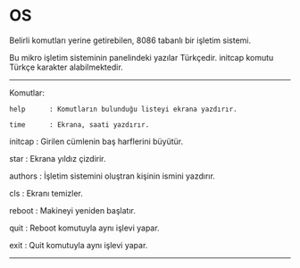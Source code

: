 # OS
Belirli komutları yerine getirebilen, 8086 tabanlı bir işletim sistemi.

Bu mikro işletim sisteminin panelindeki yazılar Türkçedir.
initcap komutu Türkçe karakter alabilmektedir.

----------------------------------------------------------------------
Komutlar:

    help      : Komutların bulunduğu listeyi ekrana yazdırır.
  
    time      : Ekrana, saati yazdırır.
  
  initcap   : Girilen cümlenin baş harflerini büyütür.
  
  star      : Ekrana yıldız çizdirir.
  
  authors   : İşletim sistemini oluştran kişinin ismini yazdırır.

  
  cls       : Ekranı temizler.
  
  reboot    : Makineyi yeniden başlatır.    
  
  quit      : Reboot komutuyla aynı işlevi yapar.
  
  exit      : Quit komutuyla aynı işlevi yapar.

----------------------------------------------------------------------
